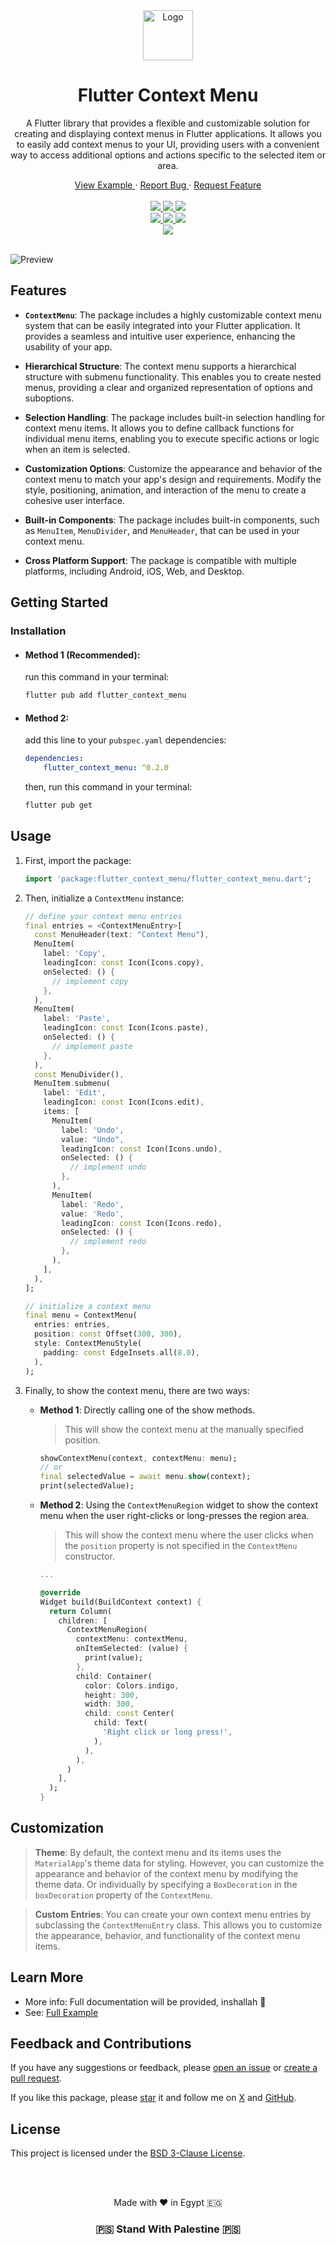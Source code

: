 <div align="center">
  <a href="#">
    <img src="https://user-images.githubusercontent.com/35843293/280504980-55b66c8f-455d-4b72-b7c5-9a021a362f53.png" alt="Logo" width="80" height="80"/>
  </a>
  <h1>Flutter Context Menu</h1>
  <p>
    A Flutter library that provides a flexible and customizable solution for creating and displaying context menus in Flutter applications. It allows you to easily add context menus to your UI, providing users with a convenient way to access additional options and actions specific to the selected item or area.
  </p>
  <a href="https://github.com/salah-rashad/flutter_context_menu/tree/main/example" target="_blank">
    View Example
  </a>
   · 
  <a href="https://github.com/salah-rashad/flutter_context_menu/issues/new?labels=bug&assignees=salah-rashad" target="_blank">
    Report Bug
  </a>
   · 
  <a href="https://github.com/salah-rashad/flutter_context_menu/issues/new?labels=enhancement&assignees=salah-rashad" target="_blank">
    Request Feature
  </a>
  <br/><br/>


  <a href="https://pub.dev/packages/flutter_context_menu" target="_blank">
    <img src="https://img.shields.io/pub/v/flutter_context_menu.svg?style=for-the-badge&label=pub&logo=dart"/> 
  </a>
  <a href="https://github.com/salah-rashad/flutter_context_menu/tree/main/LICENSE" target="_blank">
    <img src="https://img.shields.io/github/license/salah-rashad/flutter_context_menu.svg?style=for-the-badge&color=purple"/> 
  </a>
  <a href="https://github.com/salah-rashad/flutter_context_menu/stargazers" target="_blank">
    <img src="https://img.shields.io/github/stars/salah-rashad/flutter_context_menu.svg?style=for-the-badge&label=GitHub Stars&color=gold"/>
  </a>

  <br/>

  <a href="https://pub.dev/packages/flutter_context_menu/score" target="_blank">
    <img src="https://img.shields.io/pub/likes/flutter_context_menu.svg?style=for-the-badge&color=1e7b34&label=likes&labelColor=black"/>
    <img src="https://img.shields.io/pub/points/flutter_context_menu?style=for-the-badge&color=0056b3&label=Points&labelColor=black"/>
    <img src="https://img.shields.io/pub/popularity/flutter_context_menu.svg?style=for-the-badge&color=c05600&label=Popularity&labelColor=black"/>
  </a>
  <br/>
  <a href="https://thebsd.github.io/StandWithPalestine/" target="_blank">
    <img src="https://raw.githubusercontent.com/Safouene1/support-palestine-banner/master/StandWithPalestine.svg"/>
  </a>
  <br/><br/>
  
</div>

![Preview](assets/images/preview.gif)

## Features

- **`ContextMenu`**: The package includes a highly customizable context menu system that can be easily integrated into your Flutter application. It provides a seamless and intuitive user experience, enhancing the usability of your app.
- **Hierarchical Structure**: The context menu supports a hierarchical structure with submenu functionality. This enables you to create nested menus, providing a clear and organized representation of options and suboptions.
- **Selection Handling**: The package includes built-in selection handling for context menu items. It allows you to define callback functions for individual menu items, enabling you to execute specific actions or logic when an item is selected.
- **Customization Options**: Customize the appearance and behavior of the context menu to match your app's design and requirements. Modify the style, positioning, animation, and interaction of the menu to create a cohesive user interface.
  
- **Built-in Components**: The package includes built-in components, such as `MenuItem`, `MenuDivider`, and `MenuHeader`, that can be used in your context menu.

- **Cross Platform Support**: The package is compatible with multiple platforms, including Android, iOS, Web, and Desktop.

## Getting Started

### Installation

- #### Method 1 (Recommended):

  run this command in your terminal:

  ```bash
  flutter pub add flutter_context_menu
  ```

- #### Method 2:

  add this line to your `pubspec.yaml` dependencies:

  ```yaml
  dependencies:
      flutter_context_menu: ^0.2.0
  ```

  then, run this command in your terminal:

  ```bash
  flutter pub get
  ```

## Usage

1. First, import the package:
    ```dart
    import 'package:flutter_context_menu/flutter_context_menu.dart';
    ```
    
2. Then, initialize a `ContextMenu` instance:
    
    ```dart
    // define your context menu entries
    final entries = <ContextMenuEntry>[
      const MenuHeader(text: "Context Menu"),
      MenuItem(
        label: 'Copy',
        leadingIcon: const Icon(Icons.copy),
        onSelected: () {
          // implement copy
        },
      ),
      MenuItem(
        label: 'Paste',
        leadingIcon: const Icon(Icons.paste),
        onSelected: () {
          // implement paste
        },
      ),
      const MenuDivider(),
      MenuItem.submenu(
        label: 'Edit',
        leadingIcon: const Icon(Icons.edit),
        items: [
          MenuItem(
            label: 'Undo',
            value: "Undo",
            leadingIcon: const Icon(Icons.undo),
            onSelected: () {
              // implement undo
            },
          ),
          MenuItem(
            label: 'Redo',
            value: 'Redo',
            leadingIcon: const Icon(Icons.redo),
            onSelected: () {
              // implement redo
            },
          ),
        ],
      ),
    ];

    // initialize a context menu
    final menu = ContextMenu(
      entries: entries,
      position: const Offset(300, 300),
      style: ContextMenuStyle(
        padding: const EdgeInsets.all(8.0),
      ),
    );
    ```

3. Finally, to show the context menu, there are two ways:
    - **Method 1**: Directly calling one of the show methods. 
      > This will show the context menu at the manually specified position.
      ```dart
      showContextMenu(context, contextMenu: menu);
      // or 
      final selectedValue = await menu.show(context);
      print(selectedValue);
      ```

    - **Method 2**: Using the `ContextMenuRegion` widget to show the context menu when the user right-clicks or long-presses the region area.
      > This will show the context menu where the user clicks when the `position` property is not specified in the `ContextMenu` constructor.
      ```dart
      ...

      @override
      Widget build(BuildContext context) {
        return Column(
          children: [
            ContextMenuRegion(
              contextMenu: contextMenu,
              onItemSelected: (value) {
                print(value);
              },
              child: Container(
                color: Colors.indigo,
                height: 300,
                width: 300,
                child: const Center(
                  child: Text(
                    'Right click or long press!',
                  ),
                ),
              ),
            )
          ],
        );
      }
      ```
    
## Customization

> **Theme**: By default, the context menu and its items uses the `MaterialApp`'s theme data for styling. However, you can customize the appearance and behavior of the context menu by modifying the theme data. Or individually by specifying a `BoxDecoration` in the `boxDecoration` property of the `ContextMenu`.

> **Custom Entries**: You can create your own context menu entries by subclassing the `ContextMenuEntry` class. This allows you to customize the appearance, behavior, and functionality of the context menu items.

## Learn More

- More info: Full documentation will be provided, inshallah 🙏
- See: [Full Example](https://github.com/salah-rashad/flutter_context_menu/tree/main/example)

## Feedback and Contributions

If you have any suggestions or feedback, please [open an issue](https://github.com/salah-rashad/flutter_context_menu/issues/new) or [create a pull request](https://github.com/salah-rashad/flutter_context_menu/pulls). 

If you like this package, please [star](https://github.com/salah-rashad/flutter_context_menu) it and follow me on [X](https://x.com/SalahRAhmed) and [GitHub](https://github.com/salah-rashad).

## License

This project is licensed under the [BSD 3-Clause License](https://github.com/salah-rashad/flutter_context_menu/tree/main/LICENSE).


<br/><br/>

<div align="center"> 
  Made with ❤️ in Egypt 🇪🇬
  <br/>
  <h3 align="center"> 🇵🇸 Stand With Palestine 🇵🇸 </h3>
</div>
